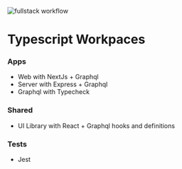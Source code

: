 ![fullstack workflow](https://github.com/JoaoPauloCMarra/typescript-workspaces/actions/workflows/main.yml/badge.svg)

# Typescript Workpaces

### Apps

* Web with NextJs + Graphql
* Server with Express + Graphql
* Graphql with Typecheck

### Shared

* UI Library with React + Graphql hooks and definitions

### Tests

* Jest